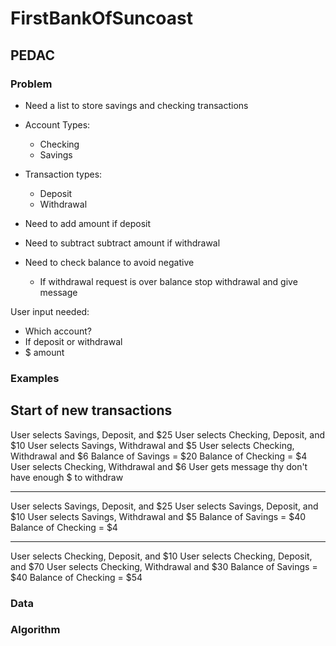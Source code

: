 # FirstBankOfSuncoast

## PEDAC

### Problem

- Need a list to store savings and checking transactions

- Account Types:

  - Checking
  - Savings

- Transaction types:

  - Deposit
  - Withdrawal

- Need to add amount if deposit
- Need to subtract subtract amount if withdrawal

- Need to check balance to avoid negative
  - If withdrawal request is over balance stop withdrawal and give message

User input needed:

- Which account?
- If deposit or withdrawal
- $ amount

### Examples

## Start of new transactions

User selects Savings, Deposit, and $25
User selects Checking, Deposit, and $10
User selects Savings, Withdrawal and $5
User selects Checking, Withdrawal and $6
Balance of Savings = $20
Balance of Checking = $4
User selects Checking, Withdrawal and $6
User gets message thy don't have enough $ to withdraw

---

User selects Savings, Deposit, and $25
User selects Savings, Deposit, and $10
User selects Savings, Withdrawal and $5
Balance of Savings = $40
Balance of Checking = $4

---

User selects Checking, Deposit, and $10
User selects Checking, Deposit, and $70
User selects Checking, Withdrawal and $30
Balance of Savings = $40
Balance of Checking = $54

### Data

### Algorithm
